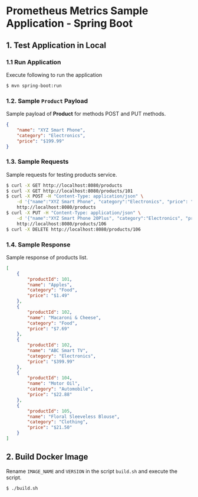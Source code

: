 # Prometheus Metrics Sample Application - Spring Boot

## 1. Test Application in Local

### 1.1 Run Application
Execute following to run the application
```sh
$ mvn spring-boot:run
```

### 1.2. Sample `Product` Payload
Sample payload of **Product** for methods POST and PUT methods.
```json
{
	"name": "XYZ Smart Phone",
	"category": "Electronics",
	"price": "$199.99"
}
```

### 1.3. Sample Requests
Sample requests for testing products service.
```sh
$ curl -X GET http://localhost:8080/products
$ curl -X GET http://localhost:8080/products/101
$ curl -X POST -H "Content-Type: application/json" \
    -d '{"name":"XYZ Smart Phone", "category":"Electronics", "price": "$199.99"}' \
    http://localhost:8080/products
$ curl -X PUT -H "Content-Type: application/json" \
    -d '{"name":"XYZ Smart Phone 20Plus", "category":"Electronics", "price": "$199.99"}' \
    http://localhost:8080/products/106
$ curl -X DELETE http://localhost:8080/products/106
```

### 1.4. Sample Response
Sample response of products list.
```json
[
    {
        "productId": 101,
        "name": "Apples",
        "category": "Food",
        "price": "$1.49"
    },
    {
        "productId": 102,
        "name": "Macaroni & Cheese",
        "category": "Food",
        "price": "$7.69"
    },
    {
        "productId": 102,
        "name": "ABC Smart TV",
        "category": "Electronics",
        "price": "$399.99"
    },
    {
        "productId": 104,
        "name": "Motor Oil",
        "category": "Automobile",
        "price": "$22.88"
    },
    {
        "productId": 105,
        "name": "Floral Sleeveless Blouse",
        "category": "Clothing",
        "price": "$21.50"
    }
]
```

## 2. Build Docker Image

Rename `IMAGE_NAME` and `VERSION` in the script `build.sh` and execute the script.
```sh
$ ./build.sh
```